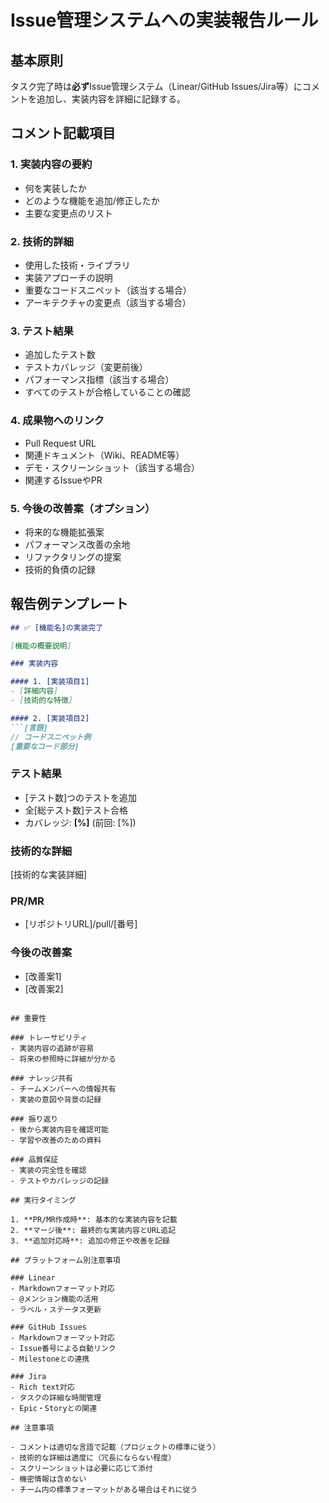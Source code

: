 # Issue管理システムへの実装報告ルール

## 基本原則
タスク完了時は**必ず**Issue管理システム（Linear/GitHub Issues/Jira等）にコメントを追加し、実装内容を詳細に記録する。

## コメント記載項目

### 1. 実装内容の要約
- 何を実装したか
- どのような機能を追加/修正したか
- 主要な変更点のリスト

### 2. 技術的詳細
- 使用した技術・ライブラリ
- 実装アプローチの説明
- 重要なコードスニペット（該当する場合）
- アーキテクチャの変更点（該当する場合）

### 3. テスト結果
- 追加したテスト数
- テストカバレッジ（変更前後）
- パフォーマンス指標（該当する場合）
- すべてのテストが合格していることの確認

### 4. 成果物へのリンク
- Pull Request URL
- 関連ドキュメント（Wiki、README等）
- デモ・スクリーンショット（該当する場合）
- 関連するIssueやPR

### 5. 今後の改善案（オプション）
- 将来的な機能拡張案
- パフォーマンス改善の余地
- リファクタリングの提案
- 技術的負債の記録

## 報告例テンプレート

```markdown
## ✅ [機能名]の実装完了

[機能の概要説明]

### 実装内容

#### 1. [実装項目1]
- [詳細内容]
- [技術的な特徴]

#### 2. [実装項目2]
```[言語]
// コードスニペット例
[重要なコード部分]
```

### テスト結果
- [テスト数]つのテストを追加
- 全[総テスト数]テスト合格
- カバレッジ: **[%]** (前回: [%])

### 技術的な詳細
[技術的な実装詳細]

### PR/MR
- [リポジトリURL]/pull/[番号]

### 今後の改善案
- [改善案1]
- [改善案2]
```

## 重要性

### トレーサビリティ
- 実装内容の追跡が容易
- 将来の参照時に詳細が分かる

### ナレッジ共有
- チームメンバーへの情報共有
- 実装の意図や背景の記録

### 振り返り
- 後から実装内容を確認可能
- 学習や改善のための資料

### 品質保証
- 実装の完全性を確認
- テストやカバレッジの記録

## 実行タイミング

1. **PR/MR作成時**: 基本的な実装内容を記載
2. **マージ後**: 最終的な実装内容とURL追記
3. **追加対応時**: 追加の修正や改善を記録

## プラットフォーム別注意事項

### Linear
- Markdownフォーマット対応
- @メンション機能の活用
- ラベル・ステータス更新

### GitHub Issues
- Markdownフォーマット対応
- Issue番号による自動リンク
- Milestoneとの連携

### Jira
- Rich text対応
- タスクの詳細な時間管理
- Epic・Storyとの関連

## 注意事項

- コメントは適切な言語で記載（プロジェクトの標準に従う）
- 技術的な詳細は適度に（冗長にならない程度）
- スクリーンショットは必要に応じて添付
- 機密情報は含めない
- チーム内の標準フォーマットがある場合はそれに従う